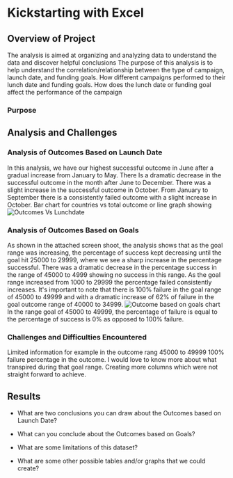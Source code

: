 # Kickstarting with Excel

## Overview of Project
The analysis is aimed at organizing and analyzing data to understand the data and discover helpful conclusions
The purpose of this analysis is to help understand the correlation/relationship between the type of campaign, launch date, and funding goals.
How different campaigns performed to their lunch date and funding goals. How does the lunch date or funding goal affect the performance of the campaign
### Purpose

## Analysis and Challenges

### Analysis of Outcomes Based on Launch Date
In this analysis, we have our highest successful outcome in June after a gradual increase from January to May. There Is a dramatic decrease in the successful outcome in the month after June to December. There was a slight increase in the successful outcome in October.
From January to September there is a consistently failed outcome with a slight increase in October.
Bar chart for countries vs  total outcome or line graph showing
![Outcomes Vs Lunchdate](https://user-images.githubusercontent.com/115379848/206328673-27eb5221-b649-4083-b945-8ea5f336c31b.png)

### Analysis of Outcomes Based on Goals
As shown in the attached screen shoot, the analysis shows that as the goal range was increasing, the percentage of success kept decreasing until the goal hit 25000 to 29999, where we see a sharp increase in the percentage successful. There was a dramatic decrease in the percentage success in the range of 45000 to 4999 showing no success in this range.
As the goal range increased from 1000 to 29999 the percentage failed consistently increases. It's important to note that there is 100% failure in the goal range of 45000 to 49999 and with a dramatic increase of 62% of failure in the goal outcome range of 40000 to 34999.
![Outcome based on goals chart](https://user-images.githubusercontent.com/115379848/206328255-9c3735fa-4ec4-4074-beb2-dce17bb69bfa.png)
In the range goal of 45000 to 49999, the percentage of failure is equal to the percentage of success is 0% as opposed to 100% failure.
### Challenges and Difficulties Encountered
Limited information for example in the outcome rang 45000 to 49999 100% failure percentage in the outcome. I would love to know more about what transpired during that goal range.
Creating more columns which were not straight forward to achieve.
## Results

- What are two conclusions you can draw about the Outcomes based on Launch Date?

- What can you conclude about the Outcomes based on Goals?

- What are some limitations of this dataset?

- What are some other possible tables and/or graphs that we could create?
